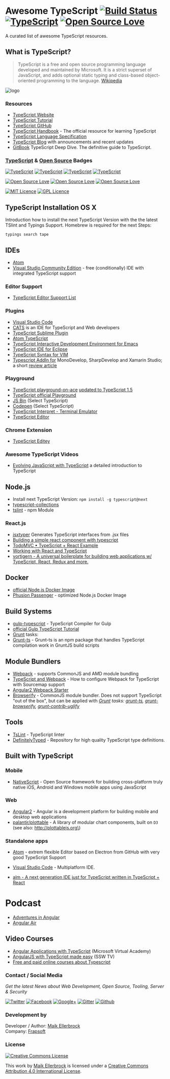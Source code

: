 Awesome TypeScript [![Build Status](https://travis-ci.org/ellerbrock/awesome-typescript.svg?branch=master)](https://travis-ci.org/ellerbrock/awesome-typescript) [![TypeScript](https://badges.frapsoft.com/typescript/awesome/typescript.png?v=100)](https://github.com/ellerbrock/typescript-badges/) [![Open Source Love](https://badges.frapsoft.com/os/v3/open-source.png?v=102)](https://github.com/ellerbrock/open-source-badge/)
==========================================================================================================================================================================================================================================================================================

A curated list of awesome TypeScript resources.

What is TypeScript?
-------------------

> TypeScript is a free and open source programming language developed and maintained by Microsoft. It is a strict superset of JavaScript, and adds optional static typing and class-based object-oriented programming to the language. [Wikipedia](https://en.wikipedia.org/wiki/TypeScript)

![logo](https://github.frapsoft.com/top/awesome-typescript.png?v=100)

### Resources

-	[TypeScript Website](https://www.typescriptlang.org/)
-	[TypeScript Tutorial](http://www.typescriptlang.org/docs/tutorial.html)
-	[TypeScript GitHub](https://github.com/Microsoft/TypeScript/)
-	[TypeScript Handbook](http://www.typescriptlang.org/Handbook) - The official resource for learning TypeScript
-	[TypeScript Language Specification](https://github.com/Microsoft/TypeScript/blob/master/doc/spec.md)
-	[TypeScript Blog](http://blogs.msdn.com/b/typescript/) with announcements and recent updates
-	[GitBook](https://basarat.gitbooks.io/typescript/) TypeScript Deep Dive. The definitive guide to TypeScript.

### [TypeScript](https://github.com/ellerbrock/typescript-badges/) & [Open Source](https://github.com/ellerbrock/open-source-badge/) Badges

[![TypeScript](https://badges.frapsoft.com/typescript/awesome/typescript.png?v=100)](https://github.com/ellerbrock/typescript-badges/) [![TypeScript](https://badges.frapsoft.com/typescript/code/typescript.png?v=100)](https://github.com/ellerbrock/typescript-badges/) [![TypeScript](https://badges.frapsoft.com/typescript/love/typescript.png?v=100)](https://github.com/ellerbrock/typescript-badges/) [![TypeScript](https://badges.frapsoft.com/typescript/version/typescript-v19.svg)](https://github.com/ellerbrock/typescript-badges/)

[![Open Source Love](https://badges.frapsoft.com/os/v1/open-source.png?v=102)](https://github.com/ellerbrock/open-source-badge/) [![Open Source Love](https://badges.frapsoft.com/os/v2/open-source.png?v=102)](https://github.com/ellerbrock/open-source-badge/) [![Open Source Love](https://badges.frapsoft.com/os/v3/open-source.png?v=102)](https://github.com/ellerbrock/open-source-badge/)

[![MIT Licence](https://badges.frapsoft.com/os/mit/mit.png?v=102)](https://opensource.org/licenses/mit-license.php) [![GPL Licence](https://badges.frapsoft.com/os/gpl/gpl.png?v=102)](https://opensource.org/licenses/GPL-3.0/)

TypeScript Installation OS X
----------------------------

Introduction how to install the next TypeScript Version with the the latest TSlint and Typings Support. Homebrew is required for the next Steps:

`typings search tape`

IDEs
----

-	[Atom](https://atom.io/)
-	[Visual Studio Community Edition](https://www.visualstudio.com/de-de/downloads/download-visual-studio-vs.aspx) - free (conditionally) IDE with integrated TypeScript support

### Editor Support

-	[TypeScript Editor Support List](https://github.com/Microsoft/TypeScript/wiki/TypeScript-Editor-Support)

### Plugins

-	[Visual Studio Code](https://www.visualstudio.com/en-us/products/code-vs.aspx)
-	[CATS](http://jbaron.github.io/cats/) is an IDE for TypeScript and Web developers
-	[TypeScript Sublime Plugin](https://github.com/Microsoft/TypeScript-Sublime-Plugin)
-	[Atom TypeScript](https://github.com/TypeStrong/atom-typescript)
-	[TypeScript Interactive Development Environment for Emacs](https://github.com/ananthakumaran/tide)
-	[TypeScript IDE for Eclipse](http://typecsdev.com/)
-	[TypeScript Syntax for VIM](https://github.com/leafgarland/typescript-vim)
-	[Typescript AddIn for](https://github.com/mrward/typescript-addin) MonoDevelop, SharpDevelop and Xamarin Studio; a short [review article](http://lastexitcode.com/blog/2015/04/01/TypeScriptSupportInXamarinStudio/)

### Playground

-	[TypeScript playground-on-ace](https://github.com/hi104/typescript-playground-on-ace) [updated to TypeScript 1.5](https://github.com/basarat/TypeScriptEditor)
-	[TypeScript official Playground](http://www.typescriptlang.org/Playground/)
-	[JS Bin](http://jsbin.com/?js) (Select TypeScript)
-	[Codepen](http://codepen.io/) (Select TypeScript)
-	[TypeScript Interpret - Terminal Emulator](http://niutech.github.io/typescript-interpret/)
-	[TypeScript Editor](http://drake7707.github.io/Typescript-Editor/)

### Chrome Extension

-	[TypeScript Editey](https://chrome.google.com/webstore/detail/typescript-editey/liedfkjkedgcgpddoijfeeeeoikcbmaf)

### Awesome TypeScript Videos

-	[Evolving JavaScript with TypeScript](https://www.youtube.com/watch?v=Ut694dsIa8w) a detailed introduction to TypeScript

Node.js
-------

-	Install next TypeScript Version: `npm install -g typescript@next`
-	[typescript-collections](https://github.com/basarat/typescript-collections)
-	[tslint](https://www.npmjs.com/package/tslint) - npm Module

### React.js

-	[jsxtyper](https://github.com/fuselabs/jsxtyper) Generates TypeScript interfaces from .jsx files
-	[Building a simple react component with typescript](http://www.austentalbot.com/how-to-use-react-with-typescript/)
-	[TodoMVC • TypeScript + React Example](https://github.com/tastejs/todomvc/tree/gh-pages/examples/typescript-react)
-	[Working with React and TypeScript](http://blog.wolksoftware.com/working-with-react-and-typescript)
-	[vortigern - A universal boilerplate for building web applications w/ TypeScript, React, Redux and more.](https://github.com/barbar/vortigern)

Docker
------

-	[official Node.js Docker Image](https://hub.docker.com/_/node/)
-	[Phusion Passenger](https://github.com/phusion/passenger/wiki/Phusion-Passenger%3A-Node.js-tutorial) - optimized Node.js Docker Image

Build Systems
-------------

-	[gulp-typescript](https://www.npmjs.com/package/gulp-typescript) - TypeScript Compiler for Gulp
-	[official Gulp TypeScript Tutorial](https://www.typescriptlang.org/docs/handbook/gulp.html)
-	[Grunt](http://gruntjs.com/) tasks:
-	[Grunt-ts](https://www.npmjs.com/package/grunt-ts) - Grunt-ts is an npm package that handles TypeScript compilation work in GruntJS build scripts

Module Bundlers
---------------

-	[Webpack](http://webpack.github.io/) - supports CommonJS and AMD module bundling
-	[TypeScript and Webpack](http://www.jbrantly.com/typescript-and-webpack/) - How to configure Webpack for TypeScript with Sourcemap support
-	[Angular2 Webpack Starter](https://github.com/AngularClass/angular2-webpack-starter)
-	[Browserify](http://browserify.org/) - CommonJS module bundler. Does not support TypeScript "out of the box", but can be applied with *[Grunt](http://gruntjs.com/) tasks: [grunt-ts](https://www.npmjs.com/package/grunt-ts), [grunt-browserify](https://www.npmjs.com/package/grunt-browserify), [grunt-contrib-uglify](https://www.npmjs.com/package/grunt-contrib-uglify)*

Tools
-----
-	[TsLint](https://github.com/palantir/tslint) - TypeScript linter
-	[DefinitelyTyped](http://definitelytyped.org/) - Repository for high quality TypeScript type definitions.

Built with TypeScript
---------------------

### Mobile

-	[NativeScript](https://github.com/NativeScript/NativeScript) - Open Source framework for building cross-platform truly native iOS, Android and Windows mobile apps using JavaScript

### Web

-	[Angular2](https://github.com/angular/angular) - Angular is a development platform for building mobile and desktop web applications
-	[palantir/plottable](https://github.com/palantir/plottable) - A library of modular chart components, built on `D3` (see also: http://plottablejs.org\)

### Standalone apps

-	[Atom](https://atom.io/) - extrem flexible Editor based on Electron from GitHub with very good TypeScript Support
-	[Visual Studio Code](https://github.com/Microsoft/vscode) - Multiplatform IDE.

-	[alm - A next generation IDE just for TypeScript written in TypeScript + React](https://github.com/alm-tools/alm)

Podcast
=======

-	[Adventures in Angular](https://devchat.tv/devchattv_show/adventures-in-angular)
-	[Angular Air](https://angularair.com/)

Video Courses
-------------

-	[Angular Applications with TypeScript](https://mva.microsoft.com/en-US/training-courses/angular-applications-with-typescript-14330) (Microsoft Virtual Academy)
-	[AngularJS with TypeScript made easy](https://www.youtube.com/watch?v=OZxnFB0yQHs) (SSW TV)
-	[Free and paid online courses about Typescript](https://skillcombo.com/topic/typescript/)

### Contact / Social Media

*Get the latest News about Web Development, Open Source, Tooling, Server & Security*

[![Twitter](https://github.frapsoft.com/social/twitter.png)](https://twitter.com/frapsoft/)
[![Facebook](https://github.frapsoft.com/social/facebook.png)](https://www.facebook.com/frapsoft/)
[![Google+](https://github.frapsoft.com/social/google-plus.png)](https://plus.google.com/116540931335841862774)
[![Gitter](https://github.frapsoft.com/social/gitter.png)](https://gitter.im/frapsoft/frapsoft/)
[![Github](https://github.frapsoft.com/social/github.png)](https://github.com/ellerbrock/)

### Development by 

Developer / Author: [Maik Ellerbrock](https://github.com/ellerbrock/)  
Company: [Frapsoft](https://github.com/frapsoft/)


### License 

<a rel="license" href="http://creativecommons.org/licenses/by/4.0/"><img alt="Creative Commons License" style="border-width:0" src="https://i.creativecommons.org/l/by/4.0/88x31.png" /></a><br />

This work by <a xmlns:cc="http://creativecommons.org/ns#" href="https://github.com/ellerbrock/" property="cc:attributionName" rel="cc:attributionURL">Maik Ellerbrock</a> is licensed under a <a rel="license" href="http://creativecommons.org/licenses/by/4.0/">Creative Commons Attribution 4.0 International License</a>.
